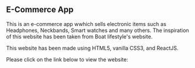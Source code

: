 ## E-Commerce App

This is an e-commerce app wwhich sells electronic items such as Headphones, Neckbands, Smart watches and many others. The inspiration of this website has been taken from Boat lifestyle's website. 

This website has been made using HTML5, vanilla CSS3, and ReactJS.

Please click on the link below to view the website: 

